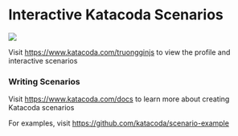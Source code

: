 # Interactive Katacoda Scenarios

[![](http://shields.katacoda.com/katacoda/truongginjs/count.svg)](https://www.katacoda.com/truongginjs "Get your profile on Katacoda.com")

Visit https://www.katacoda.com/truongginjs to view the profile and interactive scenarios

### Writing Scenarios
Visit https://www.katacoda.com/docs to learn more about creating Katacoda scenarios

For examples, visit https://github.com/katacoda/scenario-example
